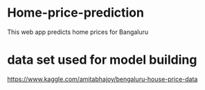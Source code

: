 # Home-price-prediction
This web app predicts home prices for Bangaluru 
# data set used for model building
https://www.kaggle.com/amitabhajoy/bengaluru-house-price-data
